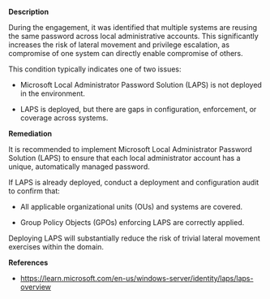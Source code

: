 **Description**

During the engagement, it was identified that multiple systems are reusing the same password across local administrative accounts. This significantly increases the risk of lateral movement and privilege escalation, as compromise of one system can directly enable compromise of others.

This condition typically indicates one of two issues:

* Microsoft Local Administrator Password Solution (LAPS) is not deployed in the environment.

* LAPS is deployed, but there are gaps in configuration, enforcement, or coverage across systems.

**Remediation**

It is recommended to implement Microsoft Local Administrator Password Solution (LAPS) to ensure that each local administrator account has a unique, automatically managed password.

If LAPS is already deployed, conduct a deployment and configuration audit to confirm that:

* All applicable organizational units (OUs) and systems are covered.

* Group Policy Objects (GPOs) enforcing LAPS are correctly applied.

Deploying LAPS will substantially reduce the risk of trivial lateral movement exercises within the domain.

**References**
* https://learn.microsoft.com/en-us/windows-server/identity/laps/laps-overview